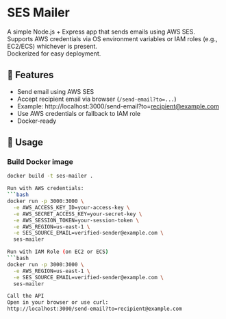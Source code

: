 # SES Mailer 

A simple Node.js + Express app that sends emails using AWS SES.  
Supports AWS credentials via OS environment variables or IAM roles (e.g., EC2/ECS) whichever is present.  
Dockerized for easy deployment.

## 🚀 Features

- Send email using AWS SES
- Accept recipient email via browser (`/send-email?to=...`) 
- Example: http://localhost:3000/send-email?to=recipient@example.com
- Use AWS credentials or fallback to IAM role
- Docker-ready

## 🧪 Usage

### Build Docker image

```bash
docker build -t ses-mailer .

Run with AWS credentials:
```bash
docker run -p 3000:3000 \
  -e AWS_ACCESS_KEY_ID=your-access-key \
  -e AWS_SECRET_ACCESS_KEY=your-secret-key \
  -e AWS_SESSION_TOKEN=your-session-token \
  -e AWS_REGION=us-east-1 \
  -e SES_SOURCE_EMAIL=verified-sender@example.com \
  ses-mailer

Run with IAM Role (on EC2 or ECS)
```bash
docker run -p 3000:3000 \
  -e AWS_REGION=us-east-1 \
  -e SES_SOURCE_EMAIL=verified-sender@example.com \
  ses-mailer

Call the API
Open in your browser or use curl:
http://localhost:3000/send-email?to=recipient@example.com




